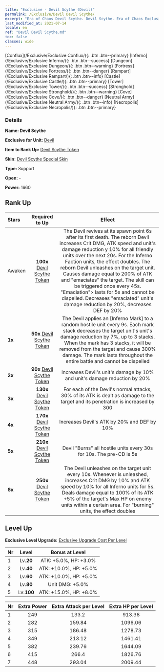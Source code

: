 ```yaml
---
title: "Exclusive - Devil Scythe (Devil)"
permalink: /Exclusive/Devil Devil Scythe/
excerpt: "Era of Chaos Devil Scythe. Devil Scythe. Era of Chaos Exclusive Devil Scythe. Devil Exclusive."
last_modified_at: 2021-07-14
locale: en
ref: "Devil Devil Scythe.md"
toc: false
classes: wide
---
```

 [Conflux](/Exclusive/Exclusive Conflux/){: .btn .btn--primary} [Inferno](/Exclusive/Exclusive Inferno/){: .btn .btn--success} [Dungeon](/Exclusive/Exclusive Dungeon/){: .btn .btn--warning} [Fortress](/Exclusive/Exclusive Fortress/){: .btn .btn--danger} [Rampart](/Exclusive/Exclusive Rampart/){: .btn .btn--info} [Castle](/Exclusive/Exclusive Castle/){: .btn .btn--primary} [Tower](/Exclusive/Exclusive Tower/){: .btn .btn--success} [Stronghold](/Exclusive/Exclusive Stronghold/){: .btn .btn--warning} [Cove](/Exclusive/Exclusive Cove/){: .btn .btn--danger} [Neutral Army](/Exclusive/Exclusive Neutral Army/){: .btn .btn--info} [Necropolis](/Exclusive/Exclusive Necropolis/){: .btn .btn--primary} 

### Details
 **Name: Devil Scythe** 

 **Exclusive for Unit:** [Devil](/units/Devil/) 

 **Item to Rank Up:** [Devil Scythe Token](/Items/con_984/)

 **Skin:** [Devil Scythe Special Skin](/Items/con_652/)

 **Type:** Support

 **Open:** -

 **Power:** 1660

## Rank Up

  |     Stars    |  Required to Up | Effect |
  |:-------------|:---------------:|:---------------:|
  |  Awaken  | **100x** [Devil Scythe Token](/Items/con_984/) | The Devil revives at its spawn point 6s after its first death. The reborn Devil increases Crit DMG, ATK speed and unit's damage reduction y 10% for all friendly units over the next 20s. For the Inferno Faction units, the effect doubles. The reborn Devil unleashes <Revenge> on the target unit. <Revenge> Causes damage equal to 200% of ATK and \"emaciates\" the target. The skill can be triggered once every 45s. \"Emaciation\"> lasts for 5s and cannot be dispelled. Decreases \"emaciated\" unit's damage reduction by 20%, decreases DEF by 20% |
  | **1x** <i class="fas fa-star"/> | **50x** [Devil Scythe Token](/Items/con_984/) | The Devil applies an [Inferno Mark] to a random hostile unit every 9s. Each mark stack decreases the target unit's unit's damage reduction by 7%, up to 3 stacks. When the mark has 3 stacks, it will be removed from the target and cause 300% damage. The mark lasts throughout the entire battle and cannot be dispelled |
  | **2x** <i class="fas fa-star"/> | **90x** [Devil Scythe Token](/Items/con_984/) | Increases Devil's unit's damage by 10% and unit's damage reduction by 20% |
  | **3x** <i class="fas fa-star"/> | **130x** [Devil Scythe Token](/Items/con_984/) | For each of the Devil's normal attacks, 30% of its ATK is dealt as damage to the target and its penetration is increased by 300 |
  | **4x** <i class="fas fa-star"/> | **170x** [Devil Scythe Token](/Items/con_984/) | Increases Devil's ATK by 20% and DEF by 10% |
  | **5x** <i class="fas fa-star"/> | **210x** [Devil Scythe Token](/Items/con_984/) | Devil \"Burns\" all hostile units every 30s for 10s. The pre-CD is 5s |
  | **6x** <i class="fas fa-star"/> | **250x** [Devil Scythe Token](/Items/con_984/) | The Devil unleashes <Inferno of Torture> on the target unit every 10s. Whenever <Inferno of Torture> is unleashed, increases Crit DMG by 10% and ATK speed by 10% for all Inferno units for 5s. <Inferno of Torture> Deals damage equal to 100% of its ATK +5% of the target's Max HP on enemy units within a certain area. For \"burning\" units, the effect doubles |


## Level Up
 **Exclusive Level Upgrade:** [Exclusive Upgrade Cost Per Level](/Exclusive/ExclusiveUpgradeCostPerLevel/)

  |  Nr  |   Level  | Bonus at Level |
  |:-----|:--------:|:--------------:|
  | 1 | Lv.**20** | ATK: +5.0%, HP: +3.0% |
  | 2 | Lv.**40** | ATK: +10.0%, HP: +5.0% |
  | 3 | Lv.**60** | ATK: +10.0%, HP: +5.0% |
  | 4 | Lv.**80** | Unit DMG: +5.0% |
  | 5 | Lv.**100** | ATK: +15.0%, HP: +8.0% |


  |  Nr  |  Extra Power | Extra Attack per Level | Extra HP per Level |
  |:-----|:--------:|:--------:|:--------:|
  | 1 | 249 | 133.2 | 913.38 |
  | 2 | 282 | 159.84 | 1096.06 |
  | 3 | 315 | 186.48 | 1278.73 |
  | 4 | 349 | 213.12 | 1461.41 |
  | 5 | 382 | 239.76 | 1644.09 |
  | 6 | 415 | 266.4 | 1826.76 |
  | 7 | 448 | 293.04 | 2009.44 |


